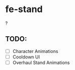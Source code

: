 # fe-stand
?

## TODO:

- [ ] Character Animations
- [ ] Cooldown UI
- [ ] Overhaul Stand Animations
